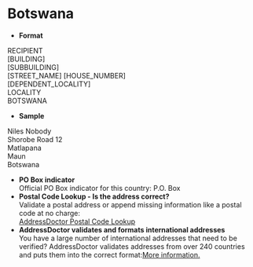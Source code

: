 Botswana
========

- **Format**

RECIPIENT  
[BUILDING]  
[SUBBUILDING]  
[STREET_NAME] [HOUSE_NUMBER]  
[DEPENDENT_LOCALITY]  
LOCALITY  
BOTSWANA
- **Sample**

Niles Nobody  
Shorobe Road 12  
Matlapana  
Maun  
Botswana
- **PO Box indicator**  
Official PO Box indicator for this country: P.O. Box
- **Postal Code Lookup - Is the address correct?**  
Validate a postal address or append missing information like a postal code at no charge:  
[AddressDoctor Postal Code Lookup](http://lookup.addressdoctor.com/lookup/default.aspx?lang=en&country=BWA)
- **AddressDoctor validates and formats international addresses**  
You have a large number of international addresses that need to be verified? AddressDoctor validates addresses from over 240 countries and puts them into the correct format:[More information.](index.php?id=31&L=1)